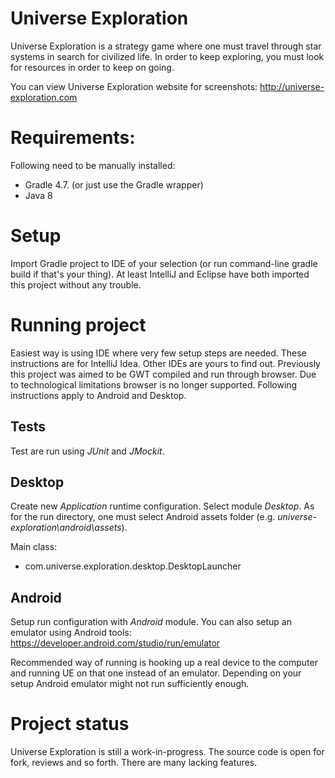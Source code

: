 # Universe Exploration
Universe Exploration is a strategy game where one must travel through star systems in search for civilized life.
In order to keep exploring, you must look for resources in order to keep on going.

You can view Universe Exploration website for screenshots:
http://universe-exploration.com

# Requirements:
Following need to be manually installed:
* Gradle 4.7. (or just use the Gradle wrapper)
* Java 8

# Setup
Import Gradle project to IDE of your selection (or run command-line gradle build if that's your thing). At least
IntelliJ and Eclipse have both imported this project without any trouble.

# Running project
Easiest way is using IDE where very few setup steps are needed. These instructions are for IntelliJ Idea. Other IDEs
are yours to find out. Previously this project was aimed to be GWT compiled and run through browser. Due to
technological limitations browser is no longer supported. Following instructions apply to Android and Desktop.

## Tests
Test are run using *JUnit* and *JMockit*.

## Desktop
Create new *Application* runtime configuration. Select module *Desktop*. As for the run directory, one must select
Android assets folder (e.g. *universe-exploration\android\assets*).

Main class:
* com.universe.exploration.desktop.DesktopLauncher

## Android
Setup run configuration with *Android* module. You can also setup an emulator using Android tools:
https://developer.android.com/studio/run/emulator

Recommended way of running is hooking up a real device to the computer and running UE on that one
instead of an emulator. Depending on your setup Android emulator might not run sufficiently enough. 

# Project status
Universe Exploration is still a work-in-progress. The source code is open for fork, reviews and so forth.
There are many lacking features.
